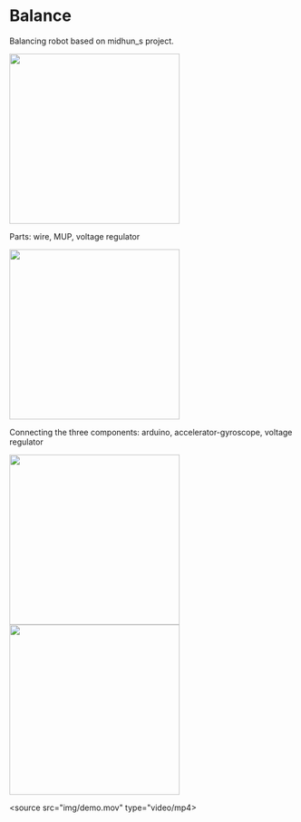 <link rel="stylesheet" href="styles.css">

# Balance
Balancing robot based on  midhun_s project.

<div class="container">
<img class="image" src = "img/parts.png" width =300>
<p class="container"> Parts: wire, MUP, voltage regulator </p>
</div>


<img src = "img/gyro.png" width=300>
<p> Connecting the three components: arduino,
  accelerator-gyroscope, voltage regulator </p>
<img src = "img/integ.png" width=300>
<img src = "img/test.png" width=300>

<source src="img/demo.mov" type="video/mp4>

